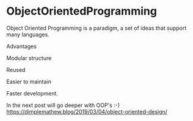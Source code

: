 # ObjectOrientedProgramming
Object Oriented Programming is a paradigm, a set of ideas that support many languages.

Advantages

Modular structure 

Reused 

Easier to maintain

Faster development.

In the next post will go deeper with OOP's :-)
https://dimplemathew.blog/2019/03/04/object-oriented-design/
